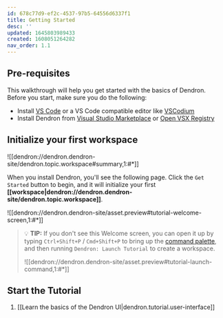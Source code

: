 ```yaml
---
id: 678c77d9-ef2c-4537-97b5-64556d6337f1
title: Getting Started
desc: ''
updated: 1645803989433
created: 1608051264282
nav_order: 1.1
---
```


## Pre-requisites

This walkthrough will help you get started with the basics of Dendron. Before you start, make sure you do the following:

- Install [VS Code](https://code.visualstudio.com/download) or a VS Code compatible editor like [VSCodium](https://vscodium.com/)
- Install Dendron from [Visual Studio Marketplace](https://link.dendron.so/vscode) or [Open VSX Registry](https://open-vsx.org/extension/dendron/dendron)

## Initialize your first workspace

![[dendron://dendron.dendron-site/dendron.topic.workspace#summary,1:#*]]

When you install Dendron, you'll see the following page. Click the `Get Started` button to begin, and it will initialize your first **[[workspace|dendron://dendron.dendron-site/dendron.topic.workspace]]**.

![[dendron://dendron.dendron-site/asset.preview#tutorial-welcome-screen,1:#*]]

> 💡 **TIP:** If you don't see this Welcome screen, you can open it up by typing `Ctrl+Shift+P` / `Cmd+Shift+P` to bring up the [command palette](https://code.visualstudio.com/docs/getstarted/userinterface#_command-palette), and then running `Dendron: Launch Tutorial` to create a workspace.
>
> ![[dendron://dendron.dendron-site/asset.preview#tutorial-launch-command,1:#*]]

## Start the Tutorial

1. [[Learn the basics of the Dendron UI|dendron.tutorial.user-interface]]

